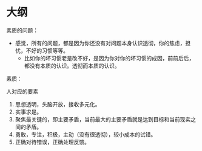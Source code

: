 # 大纲


素质的问题：

- 感觉，所有的问题，都是因为你还没有对问题本身认识透彻，你的焦虑，担忧，不好的习惯等等。
  - 比如你的坏习惯老是改不好，是因为你对你的坏习惯的成因，前前后后，都没有本质的认识。透彻而本质的认识。



素质：

人对应的要素

1. 思想透明，头脑开放，接收多元化。
2. 实事求是。
3. 聚焦最关键的，即主要矛盾，当前最大的主要矛盾就是达到目标和当前现实之间的矛盾。
4. 勇敢，专注，积极，主动（没有很透彻），较小成本的试错。
5. 正确对待错误，正确处理反馈。


